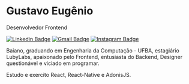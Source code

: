 # Gustavo Eugênio

Desenvolvedor Frontend

[![Linkedin Badge](https://img.shields.io/badge/-Gustavo%20Eugênio-6633cc?style=flat-square&logo=Linkedin&logoColor=white&link=https://www.linkedin.com/in/gustavo-eugênio-567867180/)](https://www.linkedin.com/in/gustavo-eugênio-567867180/) 
[![Gmail Badge](https://img.shields.io/badge/-ghoeugenio@gmail.com-6633cc?style=flat-square&logo=Gmail&logoColor=white&link=mailto:ghoeugenio@gmail.com)](mailto:ghoeugenio@gmail.com)
[![Instagram Badge](https://img.shields.io/badge/-guga.js-6633cc?style=flat-square&logo=Instagram&logoColor=white&link=https://www.instagram.com/guga.js/)](https://www.instagram.com/guga.js/)

Baiano, graduando em Engenharia da Computação - UFBA, estagiário LubyLabs, apaixonado pelo Frontend, entusiasta do Backend, Designer questionável e viciado em programar.

Estudo e exercito React, React-Native e AdonisJS.
